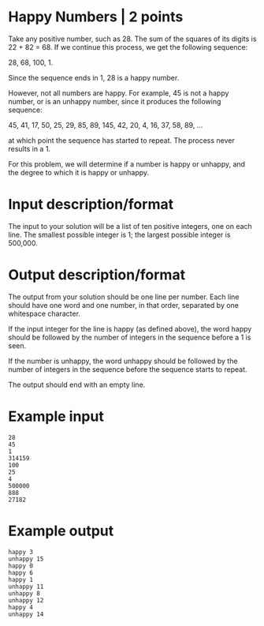 Happy Numbers | 2 points
========================

Take any positive number, such as 28. The sum of the squares of its digits is 22 + 82 = 68. If we continue this process, we get the following sequence:

28, 68, 100, 1.

Since the sequence ends in 1, 28 is a happy number.

However, not all numbers are happy. For example, 45 is not a happy number, or is an unhappy number, since it produces the following sequence:

45, 41, 17, 50, 25, 29, 85, 89, 145, 42, 20, 4, 16, 37, 58, 89, ...

at which point the sequence has started to repeat. The process never results in a 1.

For this problem, we will determine if a number is happy or unhappy, and the degree to which it is happy or unhappy.

# Input description/format

The input to your solution will be a list of ten positive integers, one on each line. The smallest possible integer is 1; the largest possible integer is 500,000.

# Output description/format

The output from your solution should be one line per number. Each line should have one word and one number, in that order, separated by one whitespace character.

If the input integer for the line is happy (as defined above), the word happy should be followed by the number of integers in the sequence before a 1 is seen.

If the number is unhappy, the word unhappy should be followed by the number of integers in the sequence before the sequence starts to repeat.

The output should end with an empty line.

# Example input
```
28
45
1
314159
100
25
4
500000
888
27182
```
# Example output
```
happy 3
unhappy 15 
happy 0
happy 6
happy 1
unhappy 11
unhappy 8
unhappy 12
happy 4
unhappy 14
```
